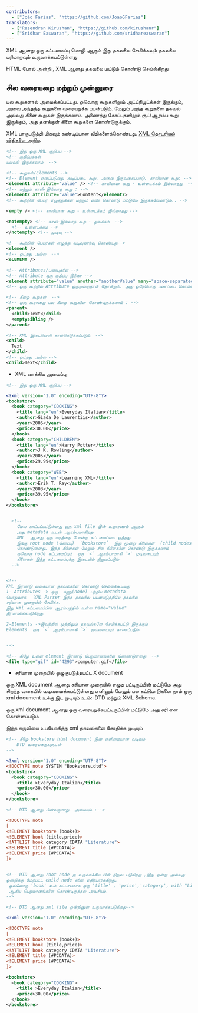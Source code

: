 ```yaml
---
contributors:
  - ["João Farias", "https://github.com/JoaoGFarias"]
translators:
  - ["Rasendran Kirushan", "https://github.com/kirushanr"]
  - ["Sridhar Easwaran", "https://github.com/sridhareaswaran"]
---
```



XML ஆனது ஒரு கட்டமைப்பு மொழி ஆகும் இது தகவலை சேமிக்கவும்
தகவலை பரிமாறவும் உருவாக்கபட்டுள்ளது

HTML போல் அன்றி , XML ஆனது தகவலை மட்டும் கொண்டு செல்ல்கிறது

## சில வரையறை மற்றும் முன்னுரை

பல கூறுகளால் அமைக்கப்பட்டது. ஒவொரு கூறுகளிலும் அட்ட்ரிபூட்க்கள் இருக்கும், அவை அந்தந்த கூறுகளை வரையறுக்க பயன்படும். மேலும் அந்த கூறுகளை தகவல் அல்லது கிளை கூறுகள் இருக்கலாம். அணைத்து கோப்புகளிலும் ரூட்/ஆரம்ப கூறு இருக்கும், அது தனக்குள் கிளை கூறுகளை கொண்டுருக்கும்.

XML பாகுபடுத்தி மிகவும் கண்டிப்பான வீதிகளைக்கொண்டது. [XML தொடரியல் விதிகளை அறிய](http://www.w3schools.com/xml/xml_syntax.asp).

```xml
<!-- இது ஒரு XML குறிப்ப -->
<!-- குறிப்புக்கள்
பலவரி இருக்கலாம்  -->

<!-- கூறுகள்/Elements -->
<!-- Element எனப்படுவது அடிப்படை கூறு. அவை இருவகைப்பாடு. காலியான கூறு: -->
<element1 attribute="value" /> <!-- காலியான கூறு - உள்ளடக்கம் இல்லாதது  -->
<!-- மற்றும் காலி-இல்லாத கூறு : -->
<element2 attribute="value">Content</element2>
<!-- கூற்றின் பெயர் எழுத்துக்கள் மற்றும் எண் கொண்டு மட்டுமே இருக்கவேண்டும்.. -->

<empty /> <!-- காலியான கூறு - உள்ளடக்கம் இல்லாதது -->

<notempty> <!-- காலி-இல்லாத கூற - துவக்கம்  -->
  <!-- உள்ளடக்கம் -->
</notempty> <!-- முடிவு -->

<!-- கூற்றின் பெயர்கள் எழுத்து வடிவுணர்வு கொண்டது-->
<element />
<!-- ஓட்றது அல்ல  -->
<eLEMENT />

<!-- Attributes/பண்புகளை -->
<!-- Attribute ஒரு மதிப்பு இணை -->
<element attribute="value" another="anotherValue" many="space-separated list" />
<!-- ஒரு கூற்றில் Attribute ஒருமுறைதான் தோன்றும். அது ஒரேயொரு பணப்பை கொண்டிருக்கும்  -->

<!-- கீழை கூறுகள்  -->
<!-- ஒரு கூரானது பல கீழை கூறுகளை கொண்டிருக்கலாம் : -->
<parent>
  <child>Text</child>
  <emptysibling />
</parent>

<!-- XML இடைவெளி கான்கெடுக்கப்படும். -->
<child>
  Text
</child>
<!-- ஓட்றது அல்ல -->
<child>Text</child>
```

* XML வாக்கிய அமைப்பு

```xml
<!-- இது ஒரு XML குறிப்பு -->

<?xml version="1.0" encoding="UTF-8"?>
<bookstore>
  <book category="COOKING">
    <title lang="en">Everyday Italian</title>
    <author>Giada De Laurentiis</author>
    <year>2005</year>
    <price>30.00</price>
  </book>
  <book category="CHILDREN">
    <title lang="en">Harry Potter</title>
    <author>J K. Rowling</author>
    <year>2005</year>
    <price>29.99</price>
  </book>
  <book category="WEB">
    <title lang="en">Learning XML</title>
    <author>Erik T. Ray</author>
    <year>2003</year>
    <price>39.95</price>
  </book>
</bookstore>


  <!--
    மேல காட்டப்பட்டுள்ளது ஒரு xml file இன் உதாரணம் ஆகும்
    அது metadata உடன் ஆரம்பமாகிறது
    XML  ஆனது ஒரு மரத்தை போன்ற கட்டமைப்பை ஒத்தது.
    இங்கு root node (கொப்பு)  `bookstore`  இது மூன்று கிளைகள்  (child nodes)
    கொண்டுள்ளது. இந்த கிளைகள் மேலும் சில கிளைகளை கொண்டு இருக்கலாம்
    ஒவொரு node கட்டமைப்பும்  ஒரு `<` ஆரம்பாமாகி `>` முடிவடையும்
    கிளைகள் இந்த கட்டமைப்புக்கு இடையில் நிறுவப்படும்
  -->


<!--
XML இரண்டு வகையான தகவல்களை கொண்டு செல்லக்கூடியது
1- Attributes -> ஒரு  கணு(node) பற்றிய metadata
பொதுவாக   XML Parser இந்த தகவலை பயன்படுத்தியே தகவலை
சரியான முறையில் சேமிக்க.
இது xml கட்டமைப்பின் ஆரம்பத்தில் உள்ள name="value"
தீர்மானிக்கபடுகிறது.

2-Elements ->இவற்றில் முற்றிலும் தகவல்களே சேமிக்கபட்டு இருக்கும்
Elements  ஒரு `<` ஆரம்பாமாகி `>` முடிவடையும் காணப்படும்


-->

<!-- கிழே உள்ள element இரண்டு பெறுமானங்களை கொண்டுள்ளது  -->
<file type="gif" id="4293">computer.gif</file>
```

* சரியான முறையில் ஒழுகுபடுத்தபட்ட X document

ஒரு XML document ஆனது சரியான முறையில் எழுத பட்டிருப்பின் மட்டுமே அது
சிறந்த வகையில்  வடிவமைக்கபட்டுள்ளது,எனினும் மேலும் பல கட்டுபாடுகளை
நாம் ஒரு xml document உக்கு இட முடியும் உ.ம்:-DTD மற்றும்  XML Schema.

ஒரு xml document ஆனது ஒரு வரையறுக்கபட்டிருப்பின் மட்டுமே
அது சரி என கொள்ளப்படும்

இந்த கருவியை உபயோகித்து xml தகவல்களை சோதிக்க முடியும்

```xml
<!-- கீழே bookstore html document இன் எளிமையான வடிவம்
    DTD வரையறைகளுடன்
-->

<?xml version="1.0" encoding="UTF-8"?>
<!DOCTYPE note SYSTEM "Bookstore.dtd">
<bookstore>
  <book category="COOKING">
    <title >Everyday Italian</title>
    <price>30.00</price>
  </book>
</bookstore>

<!-- DTD ஆனது பின்வருமாறு  அமையும் :-->

<!DOCTYPE note
[
<!ELEMENT bookstore (book+)>
<!ELEMENT book (title,price)>
<!ATTLIST book category CDATA "Literature">
<!ELEMENT title (#PCDATA)>
<!ELEMENT price (#PCDATA)>
]>


<!-- DTD ஆனது root node ஐ உருவாக்கிய பின் நிறுவ படுகிறது ,இது ஒன்று அல்லது
ஒன்றிக்கு மேற்பட்ட child node களை எதிர்பார்க்கிறது.
 ஒவ்வொரு 'book' உம் கட்டாயமாக ஒரு 'title' , 'price','category', with "Literature"
 ஆகிய பெறுமானங்களை கொண்டிருத்தல் அவசியம்.
-->

<!-- DTD ஆனது xml file ஒன்றினுள் உருவாக்கபடுகிறது-->

<?xml version="1.0" encoding="UTF-8"?>

<!DOCTYPE note
[
<!ELEMENT bookstore (book+)>
<!ELEMENT book (title,price)>
<!ATTLIST book category CDATA "Literature">
<!ELEMENT title (#PCDATA)>
<!ELEMENT price (#PCDATA)>
]>

<bookstore>
  <book category="COOKING">
    <title >Everyday Italian</title>
    <price>30.00</price>
  </book>
</bookstore>
```
